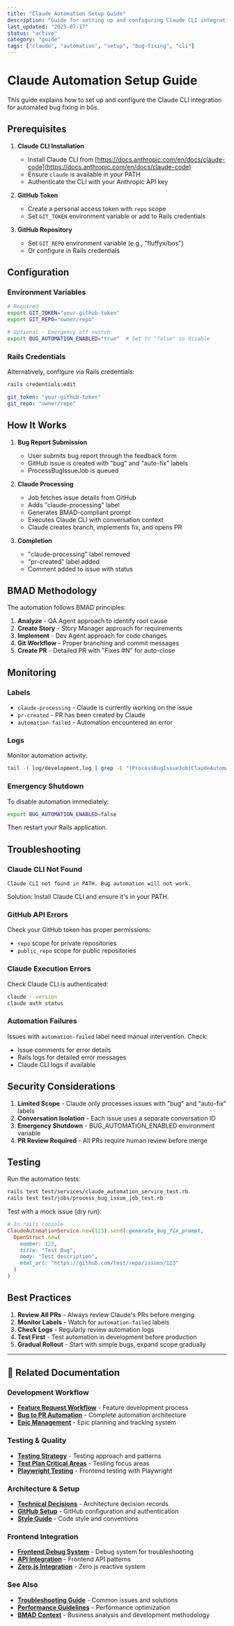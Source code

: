 ```yaml
---
title: "Claude Automation Setup Guide"
description: "Guide for setting up and configuring Claude CLI integration for automated bug fixing"
last_updated: "2025-07-17"
status: "active"
category: "guide"
tags: ["claude", "automation", "setup", "bug-fixing", "cli"]
---
```


# Claude Automation Setup Guide

This guide explains how to set up and configure the Claude CLI integration for automated bug fixing in bŏs.

## Prerequisites

1. **Claude CLI Installation**
   - Install Claude CLI from [https://docs.anthropic.com/en/docs/claude-code](https://docs.anthropic.com/en/docs/claude-code)
   - Ensure `claude` is available in your PATH
   - Authenticate the CLI with your Anthropic API key

2. **GitHub Token**
   - Create a personal access token with `repo` scope
   - Set `GIT_TOKEN` environment variable or add to Rails credentials

3. **GitHub Repository**
   - Set `GIT_REPO` environment variable (e.g., "fluffyx/bos")
   - Or configure in Rails credentials

## Configuration

### Environment Variables

```bash
# Required
export GIT_TOKEN="your-github-token"
export GIT_REPO="owner/repo"

# Optional - Emergency off switch
export BUG_AUTOMATION_ENABLED="true"  # Set to "false" to disable
```

### Rails Credentials

Alternatively, configure via Rails credentials:

```bash
rails credentials:edit
```

```yaml
git_token: "your-github-token"
git_repo: "owner/repo"
```

## How It Works

1. **Bug Report Submission**
   - User submits bug report through the feedback form
   - GitHub issue is created with "bug" and "auto-fix" labels
   - ProcessBugIssueJob is queued

2. **Claude Processing**
   - Job fetches issue details from GitHub
   - Adds "claude-processing" label
   - Generates BMAD-compliant prompt
   - Executes Claude CLI with conversation context
   - Claude creates branch, implements fix, and opens PR

3. **Completion**
   - "claude-processing" label removed
   - "pr-created" label added
   - Comment added to issue with status

## BMAD Methodology

The automation follows BMAD principles:

1. **Analyze** - QA Agent approach to identify root cause
2. **Create Story** - Story Manager approach for requirements
3. **Implement** - Dev Agent approach for code changes
4. **Git Workflow** - Proper branching and commit messages
5. **Create PR** - Detailed PR with "Fixes #N" for auto-close

## Monitoring

### Labels

- `claude-processing` - Claude is currently working on the issue
- `pr-created` - PR has been created by Claude
- `automation-failed` - Automation encountered an error

### Logs

Monitor automation activity:

```bash
tail -f log/development.log | grep -E "(ProcessBugIssueJob|ClaudeAutomationService)"
```

### Emergency Shutdown

To disable automation immediately:

```bash
export BUG_AUTOMATION_ENABLED=false
```

Then restart your Rails application.

## Troubleshooting

### Claude CLI Not Found

```
Claude CLI not found in PATH. Bug automation will not work.
```

Solution: Install Claude CLI and ensure it's in your PATH.

### GitHub API Errors

Check your GitHub token has proper permissions:
- `repo` scope for private repositories
- `public_repo` scope for public repositories

### Claude Execution Errors

Check Claude CLI is authenticated:

```bash
claude --version
claude auth status
```

### Automation Failures

Issues with `automation-failed` label need manual intervention. Check:
- Issue comments for error details
- Rails logs for detailed error messages
- Claude CLI logs if available

## Security Considerations

1. **Limited Scope** - Claude only processes issues with "bug" and "auto-fix" labels
2. **Conversation Isolation** - Each issue uses a separate conversation ID
3. **Emergency Shutdown** - BUG_AUTOMATION_ENABLED environment variable
4. **PR Review Required** - All PRs require human review before merge

## Testing

Run the automation tests:

```bash
rails test test/services/claude_automation_service_test.rb
rails test test/jobs/process_bug_issue_job_test.rb
```

Test with a mock issue (dry run):

```ruby
# In rails console
ClaudeAutomationService.new(123).send(:generate_bug_fix_prompt, 
  OpenStruct.new(
    number: 123,
    title: "Test Bug",
    body: "Test description",
    html_url: "https://github.com/test/repo/issues/123"
  )
)
```

## Best Practices

1. **Review All PRs** - Always review Claude's PRs before merging
2. **Monitor Labels** - Watch for `automation-failed` labels
3. **Check Logs** - Regularly review automation logs
4. **Test First** - Test automation in development before production
5. **Gradual Rollout** - Start with simple bugs, expand scope gradually

---

## 🔗 Related Documentation

### Development Workflow
- **[Feature Request Workflow](../workflows/feature-request-workflow.md)** - Feature development process
- **[Bug to PR Automation](./readme-bug-to-pr-automation.md)** - Complete automation architecture
- **[Epic Management](../epics/README.md)** - Epic planning and tracking system

### Testing & Quality
- **[Testing Strategy](../tests/readme-tests.md)** - Testing approach and patterns
- **[Test Plan Critical Areas](./test-plan-critical-areas.md)** - Testing focus areas
- **[Playwright Testing](../tests/readme-tasklist-testing.md)** - Frontend testing with Playwright

### Architecture & Setup
- **[Technical Decisions](../standards/technical-decisions.md)** - Architecture decision records
- **[GitHub Setup](../setup/github-setup.md)** - GitHub configuration and authentication
- **[Style Guide](../standards/style-guide.md)** - Code style and conventions

### Frontend Integration
- **[Frontend Debug System](../frontend/epics/epic-014-debug-system-guide.md)** - Debug system for troubleshooting
- **[API Integration](../api/frontend-integration.md)** - Frontend API patterns
- **[Zero.js Integration](../../frontend/src/lib/zero/README.md)** - Zero.js reactive system

### See Also
- **[Troubleshooting Guide](../architecture/troubleshooting-guide.md)** - Common issues and solutions
- **[Performance Guidelines](../architecture/performance-guidelines.md)** - Performance optimization
- **[BMAD Context](../../dev-docs/bmad-context/prd.md)** - Business analysis and development methodology